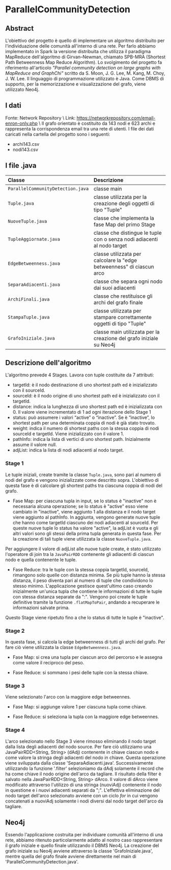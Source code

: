 # ParallelCommunityDetection


## Abstract

L'obiettivo del progetto è quello di implementare un algoritmo distribuito per l'individuazione delle comunità all'interno di una rete. 
Per farlo abbiamo implementato in Spark la versione distribuita che utilizza il paradigma MapReduce dell'algoritmo di Girvan–Newman, chiamato SPB-MRA (Shortest Path Betweenness Map Reduce Algorithm). Lo svolgimento del progetto fa riferimento all'articolo *"Parallel community detection on large graphs with MapReduce and GraphChi"* scritto da S. Moon, J. G. Lee, M. Kang, M. Choy, J. W. Lee.
Il linguaggio di programmazione utilizzato è Java. Come DBMS di supporto, per la memorizzazione e visualizzazione del grafo, viene utilizzato Neo4j.


## I dati

Fonte: Network Repository \\
Link: https://networkrepository.com/email-enron-only.php \\
Il grafo orientato è costituito da 143 nodi e 623 archi e rappresenta la corrispondenza email tra una rete di utenti.
I file dei dati caricati nella cartella del progetto sono i seguenti:
- archi143.csv
- nodi143.csv


## I file .java

| Classe        | Descrizione           |
|:---------- |:------------- |
| `ParallelCommunityDetection.java` | classe main |
| `Tuple.java` | classe utilizzata per la creazione degli oggetti di tipo "Tuple" |
| `NuoveTuple.java` | classe che implementa la fase Map del primo Stage |
| `TupleAggiornate.java` | classe che distingue le tuple con o senza nodi adiacenti al nodo target |
| `EdgeBetweenness.java` | classe utilizzata per calcolare la "edge betweenness" di ciascun arco |
| `SeparaAdiacenti.java` | classe che separa ogni nodo dai suoi adiacenti |
| `ArchiFinali.java` | classe che restituisce gli archi del grafo finale |
| `StampaTuple.java` | classe utilizzata per stampare correttamente oggetti di tipo "Tuple" |
| `GrafoIniziale.java` | classe main utilizzata per la creazione del grafo iniziale su Neo4j |


## Descrizione dell'algoritmo

L'algoritmo prevede 4 Stages. 
Lavora con tuple costituite da 7 attributi:
- targetId: è il nodo destinazione di uno shortest path ed è inizializzato con il sourceId.
- sourceId: è il nodo origine di uno shortest path ed è inizializzato con il targetId.
- distance: indica la lunghezza di uno shortest path ed è inizializzata con 0. Il valore viene incrementato di 1 ad ogni iterazione dello Stage 1
- status: può assumere i valori “active” o “inactive”. Se è “inactive”, lo shortest path per una determinata coppia di nodi è già stato trovato.
- weight: indica il numero di shortest paths con la stessa coppia di nodi sourceId e targetId. Viene inizializzato con il valore 1.
- pathInfo: indica la lista di vertici di uno shortest path. Inizialmente assume il valore null.
- adjList: indica la lista di nodi adiacenti al nodo target.


### Stage 1

Le tuple iniziali, create tramite la classe `Tuple.java`, sono pari al numero di nodi del grafo e vengono inizializzate come descritto sopra.
L'obiettivo di questa fase è di calcolare gli shortest paths tra ciascuna coppia di nodi del grafo.

- Fase Map: per ciascuna tupla in input, se lo status è "inactive" non è necessaria alcuna operazione; se lo status è "active" esso viene cambiato in "inactive", viene aggiunto 1 alla distanza e il nodo target viene aggiunto al pathInfo. 
In aggiunta, vengono generate nuove tuple che hanno come targetId ciascuno dei nodi adiacenti al sourceId. Per queste nuove tuple lo status ha valore "active", la adjList è vuota e gli altri valori sono gli stessi della prima tupla generata in questa fase. 
Per la creazione di tali tuple viene utilizzata la classe `NuoveTuple.java`.

Per aggiungere il valore di adjList alle nuove tuple create, è stato utilizzato l'operatore di join tra la `JavaPairRDD` contenente gli adiacenti di ciascun nodo e quella contenente le tuple.

- Fase Reduce: tra le tuple con la stessa coppia targetId, sourceId, rimangono solo quelle con distanza minima. Se più tuple hanno la stessa distanza, il peso diventa pari al numero di tuple che condividono lo stesso minimo. 
L'applicazione gestisce quest'ultimo caso creando inizialmente un'unica tupla che contiene le informazioni di tutte le tuple con stessa distanza separate da ":". Vengono poi create le tuple definitive tramite la funzione `.flatMapToPair`, andando a recuperare le informazioni salvate prima.

Questo Stage viene ripetuto fino a che lo status di tutte le tuple è "inactive".


### Stage 2

In questa fase, si calcola la edge betweenness di tutti gli archi del grafo. Per fare ciò viene utilizzata la classe `EdgeBetweenness.java`. 

- Fase Map: si crea una tupla per ciascun arco del percorso e le assegna come valore il reciproco del peso.

- Fase Reduce: si sommano i pesi delle tuple con la stessa chiave.


### Stage 3

Viene selezionato l'arco con la maggiore edge betweennes.

- Fase Map: si aggiunge valore 1 per ciascuna tupla come chiave.

- Fase Reduce: si seleziona la tupla con la maggiore edge betweennes.


### Stage 4

L'arco selezionato nello Stage 3 viene rimosso eliminando il nodo target dalla lista degli adiacenti del nodo source. Per fare ciò utilizziamo una JavaPairRDD<String, String> (dAdj) contenente in chiave ciascun nodo e come valore la stringa degli adiacenti del nodo in chiave. Questa operazione viene sviluppata dalla classe 'SeparaAdiacenti.java'. Successivamente utilizzando la funzione '.filter' selezioniamo da dAdj solamente il record che ha come chiave il nodo origine dell'arco da tagliare. Il risultato della filter è salvato nella JavaPairRDD<String, String> dArco. Il valore di dArco viene modificato attraverso l'utilizzo di una stringa (nuoviAdj) contenente il nodo in questione e i nuovi adiacenti separati da ";". L'effettiva eliminazione del nodo target dell'arco selezionato avviene con un ciclo *for* in cui vengono concatenati a nuoviAdj solamente i nodi diversi dal nodo target dell'arco da tagliare. 


## Neo4j

Essendo l'applicazione costruita per individuare comunità all'interno di una rete, abbiamo ritenuto particolarmente adatto al nostro caso rappresentare il grafo iniziale e quello finale utilizzando il DBMS Neo4j. 
La creazione del grafo iniziale su Neo4j avviene attraverso la classe 'GrafoIniziale.java', mentre quella del grafo finale avviene direttamente nel main di 'ParallelCommunityDetection.java'. 
